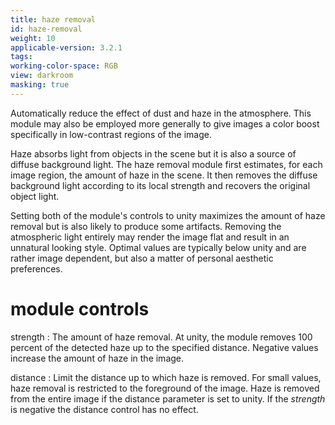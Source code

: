```yaml
---
title: haze removal
id: haze-removal
weight: 10
applicable-version: 3.2.1
tags: 
working-color-space: RGB 
view: darkroom
masking: true
---
```


Automatically reduce the effect of dust and haze in the atmosphere. This module may also be employed more generally to give images a color boost specifically in low-contrast regions of the image.

Haze absorbs light from objects in the scene but it is also a source of diffuse background light. The haze removal module first estimates, for each image region, the amount of haze in the scene. It then removes the diffuse background light according to its local strength and recovers the original object light.

Setting both of the module's controls to unity maximizes the amount of haze removal but is also likely to produce some artifacts. Removing the atmospheric light entirely may render the image flat and result in an unnatural looking style. Optimal values are typically below unity and are rather image dependent, but also a matter of personal aesthetic preferences.

# module controls

strength
: The amount of haze removal. At unity, the module removes 100 percent of the detected haze up to the specified distance. Negative values increase the amount of haze in the image.

distance
: Limit the distance up to which haze is removed. For small values, haze removal is restricted to the foreground of the image. Haze is removed from the entire image if the distance parameter is set to unity. If the _strength_ is negative the distance control has no effect.
